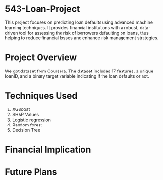 # 543-Loan-Project
This project focuses on predicting loan defaults using advanced machine learning techniques. It provides financial institutions with a robust, data-driven tool for assessing the risk of borrowers defaulting on loans, thus helping to reduce financial losses and enhance risk management strategies.
# Project Overview
We got dataset from Coursera. The dataset includes 17 features, a unique loanID, and a binary target variable indicating if the loan defaults or not. 
# Techniques Used
1. XGBoost
2. SHAP Values
3. Logistic regression
4. Random forest
5. Decision Tree
# Financial Implication

# Future Plans
